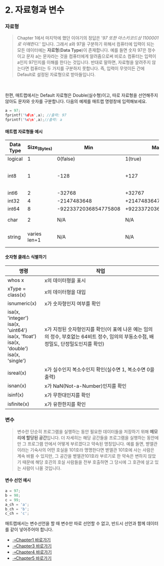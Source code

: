 # 2. 자료형과 변수
### 자료형
> Chapter 1에서 마지막에 했던 이야기의 정답은 '*97 또한 아스키코드상 1100001로 이해한다.*' 입니다. 그래서 a와 97을 구분하기 위해서 컴퓨터에 입력이 되는 모든 데이터에는 **자료형**(**Data Type**)이 존재합니다. 예를 들면 숫자 97은 정수이고 문자 a는 문자라는 것을 컴퓨터에게 알려줌으로써 비로소 컴퓨터는 입력이 a인지 97인지를 이해를 한다는 것입니다. 반대로 말하면, 자료형을 알려주지 않는다면 컴퓨터는 두 가지를 구분하지 못합니다. 즉, 입력이 무엇이든 간에 Default로 설정된 자료형으로 받아들입니다.
<br>
<br>
한편, 매트랩에서는 Default 자료형은 Double(실수형)이고, 따로 자료형을 선언해주지 않아도 문자와 숫자를 구분합니다. 다음의 예제를 매트랩 명령창에 입력해보세요.

```cpp
a = 97;
fprintf('%d\n',a); //출력: 97
fprintf('%c\n',a);//출력: a
```

#### 매트랩 자료형들 예시 
|Data Type|Size<sub>(Bytes)</sub>|Min|Max|Notes|
|--- |--- |--- |--- |--- |
|logical|1|0(false)|1(true)||
|int8|1|-128|+127|**Numeric, signed, integer, Exact**|
|intl6|2|-32768|+32767|**Ditto**|
|int32|4|-2147483648|+2147483647|**Ditto**|
|int64|8|-9223372036854775808|+9223372036854775807|**Ditto**|
|char|2|N/A|N/A|**Encoded Character**|
|string|varies len+1|N/A|N/A|**String of encoded characters**|

#### 숫자형 클래스 식별하기
|명령|작업|
|--- |--- |
|whos x|x의 데이터형을 표시|
|xType = class(x)|x의 데이터형을 대입|
|isnumeric(x)|x가 숫자형인지 여부를 확인|
|isa(x, 'integer')<br>isa(x, 'uint64')<br>isa(x, 'float')<br>isa(x, 'double')<br>isa(x, 'single')|x가 지정된 숫자형인지를 확인(이 표에 나온 예는 임의의 정수, 부호없는 64비트 정수, 임의의 부동소수점, 배정밀도, 단정밀도인지를 확인)|
|isreal(x)|x가 실수인지 복소수인지 확인(실수면 1, 복소수면 0을 출력)|
|isnan(x)|x가 NaN(Not-a-Number)인지를 확인|
|isinf(x)|x가 무한대인지를 확인|
|isfinite(x)|x가 유한한지를 확인|

### 변수
> 변수란 단순히 프로그램을 실행하는 동안 필요한 데이터들을 저장하기 위해 **메모리에 할당된 공간**입니다. 더 자세히는 해당 공간들을 프로그램을 실행하는 동안에만 그 프로그램 안에서 어떻게 부르겠다고 약속된 명칭입니다. 예를 들면, 벧엘관이라는 기숙사의 어떤 호실을 101호라 명명한다면 벧엘관 101호에 사는 사람은 계속 바뀔 수 있지만, 그 공간을 벧엘관101호라 부르기로 한 약속은 변하지 않았기 때문에 해당 호괸의 호실 사람들을 전부 호출하면 그 당시에 그 호관에 살고 있는 사람이 나올 것입니다.

#### 변수 선언 예시
```cpp
a = 97;
b = 98;
c = 99;
a_ch = 'a';
b_ch = 'b';
c_ch = 'c';
```
매트랩에서는 변수선언을 할 때 변수만 따로 선언할 수 없고, 반드시 선언과 함께 데이터를 같이 넣어주어야 합니다.

* [➝Chapter1 바로가기](/MATLAB/ProgrammingBackGround.md)
* [➝Chapter3 바로가기](/MATLAB/ProgrammingBackGround3.md)
* [➝Chapter4 바로가기](/MATLAB/ProgrammingBackGround4.md)
* [➝Chapter5 바로가기](/MATLAB/ProgrammingBackGround5.md)
